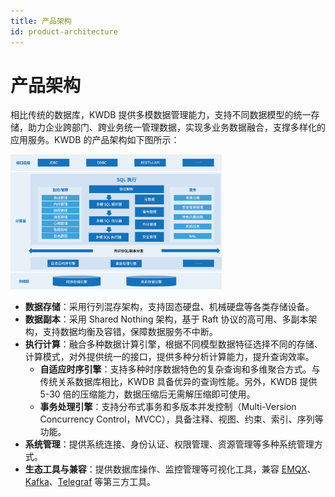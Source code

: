 ```yaml
---
title: 产品架构
id: product-architecture
---
```


# 产品架构

相比传统的数据库，KWDB 提供多模数据管理能力，支持不同数据模型的统一存储，助力企业跨部门、跨业务统一管理数据，实现多业务数据融合，支撑多样化的应用服务。KWDB 的产品架构如下图所示：

<img src="../static/about-kaiwudb/kwdb-architecture.png" alt="KWDB 产品架构" style="max-width: 67%; height: auto;" />

- **数据存储**：采用行列混存架构，支持固态硬盘、机械硬盘等各类存储设备。
- **数据副本**：采用 Shared Nothing 架构，基于 Raft 协议的高可用、多副本架构，支持数据均衡及容错，保障数据服务不中断。
- **执行计算**：融合多种数据计算引擎，根据不同模型数据特征选择不同的存储、计算模式，对外提供统一的接口，提供多种分析计算能力，提升查询效率。
  - **自适应时序引擎**：支持多种时序数据特色的复杂查询和多维聚合方式。与传统关系数据库相比，KWDB 具备优异的查询性能。另外，KWDB 提供 5-30 倍的压缩能力，数据压缩后无需解压缩即可使用。
  - **事务处理引擎**：支持分布式事务和多版本并发控制（Multi-Version Concurrency Control，MVCC），具备注释、视图、约束、索引、序列等功能。
- **系统管理**：提供系统连接、身份认证、权限管理、资源管理等多种系统管理方式。
- **生态工具与兼容**：提供数据库操作、监控管理等可视化工具，兼容 [EMQX](https://www.emqx.io/)、[Kafka](https://kafka.apache.org/)、[Telegraf](https://github.com/influxdata/telegraf) 等第三方工具。
